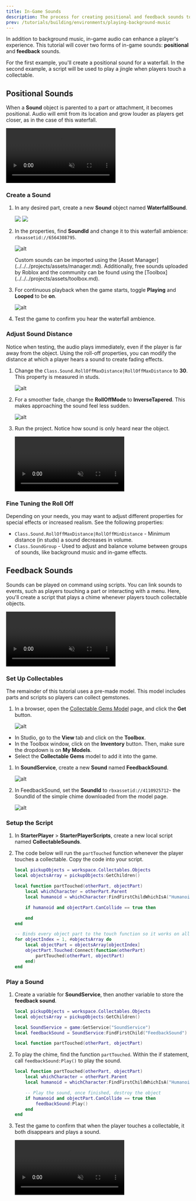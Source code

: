 ```yaml
---
title: In-Game Sounds
description: The process for creating positional and feedback sounds to enhance an experience.
prev: /tutorials/building/environments/playing-background-music
---
```


In addition to background music, in-game audio can enhance a player's experience. This tutorial will cover two forms of in-game sounds: **positional** and **feedback** sounds.

For the first example, you'll create a positional sound for a waterfall. In the second example, a script will be used to play a jingle when players touch a collectable.

## Positional Sounds

When a **Sound** object is parented to a part or attachment, it becomes positional. Audio will emit from its location and grow louder as players get closer, as in the case of this waterfall.

<video controls muted>
    <source src="../../../assets/tutorials/in-game-sounds/ingameSounds-waterfall-web.mp4" />
</video>

### Create a Sound

1. In any desired part, create a new **Sound** object named **WaterfallSound**.

   <GridContainer numColumns="2">
     <img src="../../../assets/tutorials/in-game-sounds/ingameSounds-waterfallExample.jpg" />
     <img src="../../../assets/tutorials/in-game-sounds/ingameSounds-waterfallSound.png" />
   </GridContainer>

2. In the properties, find **SoundId** and change it to this waterfall ambience: `rbxassetid://6564308795`.

   ![alt](../../../assets/tutorials/in-game-sounds/ingameSounds-soundID.png)

   <Alert severity="info">
   Custom sounds can be imported using the [Asset Manager](../../../projects/assets/manager.md). Additionally, free sounds uploaded by Roblox and the community can be found using the [Toolbox](../../../projects/assets/toolbox.md).
   </Alert>

3. For continuous playback when the game starts, toggle **Playing** and **Looped** to be **on**.

   ![alt](../../../assets/tutorials/in-game-sounds/ingameSounds-looping.png)

4. Test the game to confirm you hear the waterfall ambience.

### Adjust Sound Distance

Notice when testing, the audio plays immediately, even if the player is far away from the object. Using the roll-off properties, you can modify the distance at which a player hears a sound to create fading effects.

1. Change the `Class.Sound.RollOffMaxDistance|RollOffMaxDistance` to **30**. This property is measured in studs.

   ![alt](../../../assets/tutorials/in-game-sounds/ingameSounds-rollOffDistance.png)

2. For a smoother fade, change the **RollOffMode** to **InverseTapered**. This makes approaching the sound feel less sudden.

   ![alt](../../../assets/tutorials/in-game-sounds/ingameSounds-rollOffMode.png)

3. Run the project. Notice how sound is only heard near the object.

   <video controls muted>
   <source src="../../../assets/tutorials/in-game-sounds/ingameSounds-waterfall-web.mp4" />
   </video>

### Fine Tuning the Roll Off

Depending on your needs, you may want to adjust different properties for special effects or increased realism. See the following properties:

- `Class.Sound.RollOffMaxDistance|RollOffMinDistance` - Minimum distance (in studs) a sound decreases in volume.
- `Class.SoundGroup` - Used to adjust and balance volume between groups of sounds, like background music and in-game effects.

## Feedback Sounds

Sounds can be played on command using scripts. You can link sounds to events, such as players touching a part or interacting with a menu. Here, you'll create a script that plays a chime whenever players touch collectable objects.

<video controls muted>
    <source src="../../../assets/tutorials/in-game-sounds/ingameSounds-collectables.mp4" />
</video>

### Set Up Collectables

The remainder of this tutorial uses a pre-made model. This model includes parts and scripts so players can collect gemstones.

1. In a browser, open the [Collectable Gems Model](https://www.roblox.com/library/6564500052/Collectable-Gems) page, and click the **Get** button.

   ![alt](../../../assets/tutorials/in-game-sounds/ingameSounds-collectablePage.png)

- In Studio, go to the **View** tab and click on the **Toolbox**.
- In the Toolbox window, click on the **Inventory** button. Then, make sure the dropdown is on **My Models**.
- Select the **Collectable Gems** model to add it into the game.

1. In **SoundService**, create a new **Sound** named **FeedbackSound**.

   ![alt](../../../assets/tutorials/in-game-sounds/ingameSounds-createFeedbackSound.png)

2. In FeedbackSound, set the **SoundId** to `rbxassetid://4110925712`- the SoundId of the simple chime downloaded from the model page.

   ![alt](../../../assets/tutorials/in-game-sounds/ingameSounds-createFeedbackSound.png)

### Setup the Script

1. In **StarterPlayer** > **StarterPlayerScripts**, create a new local script named **CollectableSounds**.

2. The code below will run the `partTouched` function whenever the player touches a collectable. Copy the code into your script.

   ```lua
   local pickupObjects = workspace.Collectables.Objects
   local objectsArray = pickupObjects:GetChildren()

   local function partTouched(otherPart, objectPart)
       local whichCharacter = otherPart.Parent
       local humanoid = whichCharacter:FindFirstChildWhichIsA("Humanoid")

       if humanoid and objectPart.CanCollide == true then

       end
   end

   -- Binds every object part to the touch function so it works on all parts
   for objectIndex = 1, #objectsArray do
       local objectPart = objectsArray[objectIndex]
       objectPart.Touched:Connect(function(otherPart)
           partTouched(otherPart, objectPart)
       end)
   end
   ```

### Play a Sound

1. Create a variable for **SoundService**, then another variable to store the **feedback sound**.

   ```lua
   local pickupObjects = workspace.Collectables.Objects
   local objectsArray = pickupObjects:GetChildren()

   local SoundService = game:GetService("SoundService")
   local feedbackSound = SoundService:FindFirstChild("FeedbackSound")

   local function partTouched(otherPart, objectPart)
   ```

2. To play the chime, find the function `partTouched`. Within the if statement, call `feedbackSound:Play()` to play the sound.

   ```lua
   local function partTouched(otherPart, objectPart)
       local whichCharacter = otherPart.Parent
       local humanoid = whichCharacter:FindFirstChildWhichIsA("Humanoid")

       -- Play the sound, once finished, destroy the object
       if humanoid and objectPart.CanCollide == true then
           feedbackSound:Play()
       end
   end

   ```

3. Test the game to confirm that when the player touches a collectable, it both disappears and plays a sound.

   <video controls muted>
   <source src="../../../assets/tutorials/in-game-sounds/ingameSounds-collectables.mp4" />
   </video>
